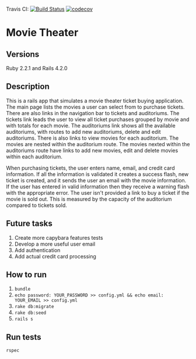 Travis CI: [![Build Status](https://travis-ci.org/rdalin82/MovieTheater.svg?branch=master)](https://travis-ci.org/rdalin82/MovieTheater.svg?branch=master)
[![codecov](https://codecov.io/gh/rdalin82/MovieTheater/branch/master/graph/badge.svg)](https://codecov.io/gh/rdalin82/MovieTheater)

# Movie Theater 

## Versions 

Ruby 2.2.1 and Rails 4.2.0

## Description 

This is a rails app that simulates a movie theater ticket buying application.  The main page lists the movies a user can select from to purchase tickets.  There are also links in the navigation bar to tickets and auditoriums.  The tickets link leads the user to view all ticket purchases grouped by movie and with totals for each movie.  The auditoriums link shows all the available auditoriums, with routes to add new auditoriums, delete and edit auditoriums.  There is also links to view movies for each auditorium.  The movies are nested within the auditorium route. The movies nexted within the auditoriums route have links to add new movies, edit and delete movies within each auditorium.   

When purchasing tickets, the user enters name, email, and credit card information.  If all the information is validated it creates a success flash, new ticket is created, and it sends the user an email with the movie information. If the user has entered in valid information then they receive a warning flash with the appropriate error.  The user isn't provided a link to buy a ticket if the movie is sold out.  This is measured by the capacity of the auditorium compared to tickets sold.  


## Future tasks 

1. Create more capybara features tests 
2. Develop a more useful user email 
3. Add authentication 
4. Add actual credit card processing 


## How to run 

1. ``` bundle ```
2. ``` echo password: YOUR_PASSWORD >> config.yml && echo email: YOUR_EMAIL >> config.yml ```
3. ``` rake db:migrate ```
4. ``` rake db:seed ```
5. ``` rails s ```

## Run tests

``` rspec ```